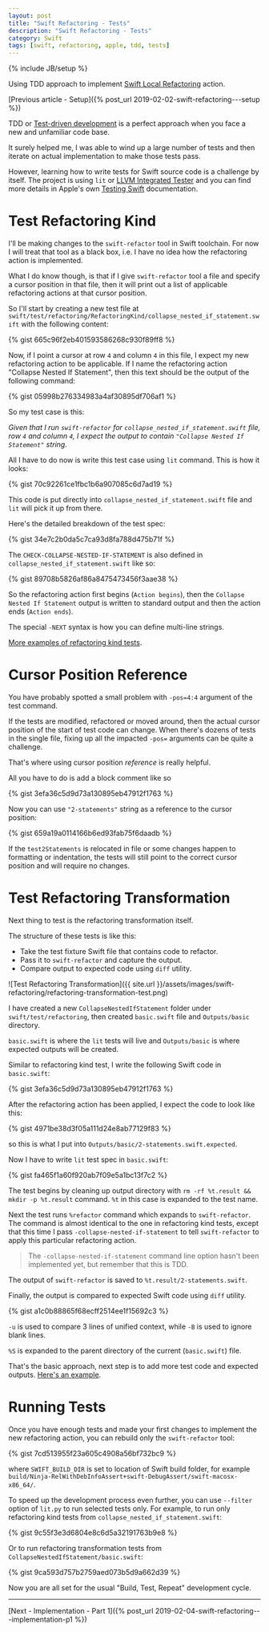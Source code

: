 ```yaml
---
layout: post
title: "Swift Refactoring - Tests"
description: "Swift Refactoring - Tests"
category: Swift
tags: [swift, refactoring, apple, tdd, tests]
---
```

{% include JB/setup %}

Using TDD approach to implement [Swift Local Refactoring](https://swift.org/blog/swift-local-refactoring/) action.

<!--more-->

[Previous article - Setup]({% post_url 2019-02-02-swift-refactoring---setup %})

TDD or [Test-driven development](https://en.wikipedia.org/wiki/Test-driven_development) is a perfect approach when you face a new and unfamiliar code base.

It surely helped me, I was able to wind up a large number of tests and then iterate on actual implementation to make those tests pass.

However, learning how to write tests for Swift source code is a challenge by itself.
The project is using `lit` or [LLVM Integrated Tester](https://llvm.org/docs/CommandGuide/lit.html) and you can find more details in Apple's own [Testing Swift](https://github.com/apple/swift/blob/80ce2c3f25b47afb22119ba4510421d46b45dec3/docs/Testing.md#using-litpy) documentation.

# Test Refactoring Kind

I'll be making changes to the `swift-refactor` tool in Swift toolchain.
For now I will treat that tool as a black box, i.e. I have no idea how the refactoring action is implemented.

What I do know though, is that if I give `swift-refactor` tool a file and specify a cursor position in that file, then it will print out a list of applicable refactoring actions at that cursor position.

So I'll start by creating a new test file at `swift/test/refactoring/RefactoringKind/collapse_nested_if_statement.swift` with the following content:

{% gist 665c96f2eb401593586268c930f89ff8 %}

Now, if I point a cursor at row `4` and column `4` in this file, I expect my new refactoring action to be applicable.
If I name the refactoring action "Collapse Nested If Statement", then this text should be the output of the following command:

{% gist 05998b276334983a4af30895df706af1 %}

So my test case is this:

_Given that I run `swift-refactor` for `collapse_nested_if_statement.swift` file, row `4` and column `4`,
I expect the output to contain `"Collapse Nested If Statement"` string._

All I have to do now is write this test case using `lit` command.
This is how it looks:

{% gist 70c92261ce1fbc1b6a907085c6d7ad19 %}

This code is put directly into `collapse_nested_if_statement.swift` file and `lit` will pick it up from there.

Here's the detailed breakdown of the test spec:

{% gist 34e7c2b0da5c7ca93d8fa788d475b71f %}

The `CHECK-COLLAPSE-NESTED-IF-STATEMENT` is also defined in `collapse_nested_if_statement.swift` like so:

{% gist 89708b5826af86a8475473456f3aae38 %}

So the refactoring action first begins (`Action begins`), then the `Collapse Nested If Statement` output is written to standard output and then the action ends (`Action ends`).

The special `-NEXT` syntax is how you can define multi-line strings.

[More examples of refactoring kind tests](https://github.com/mgrebenets/swift/blob/feature/collapse-nested-if-statements/test/refactoring/RefactoringKind/collapse_nested_if_statement.swift).

# Cursor Position Reference

You have probably spotted a small problem with `-pos=4:4` argument of the test command.

If the tests are modified, refactored or moved around, then the actual cursor position of the start of test code can change.
When there's dozens of tests in the single file, fixing up all the impacted `-pos=` arguments can be quite a challenge.

That's where using cursor position _reference_ is really helpful.

All you have to do is add a block comment like so

{% gist 3efa36c5d9d73a130895eb47912f1763 %}

Now you can use `"2-statements"` string as a reference to the cursor position:

{% gist 659a19a0114166b6ed93fab75f6daadb %}

If the `test2Statements` is relocated in file or some changes happen to formatting or indentation, the tests will still point to the correct cursor position and will require no changes.

# Test Refactoring Transformation

Next thing to test is the refactoring transformation itself.

The structure of these tests is like this:

- Take the test fixture Swift file that contains code to refactor.
- Pass it to `swift-refactor` and capture the output.
- Compare output to expected code using `diff` utility.

![Test Refactoring Transformation]({{ site.url }}/assets/images/swift-refactoring/refactoring-transformation-test.png)

I have created a new `CollapseNestedIfStatement` folder under `swift/test/refactoring`, then created `basic.swift` file and `Outputs/basic` directory.

`basic.swift` is where the `lit` tests will live and `Outputs/basic` is where expected outputs will be created.

Similar to refactoring kind test, I write the following Swift code in `basic.swift`:

{% gist 3efa36c5d9d73a130895eb47912f1763 %}

After the refactoring action has been applied, I expect the code to look like this:

{% gist 4971be38d3f05a111d24e8ab77129f83 %}

so this is what I put into `Outputs/basic/2-statements.swift.expected`.

Now I have to write `lit` test spec in `basic.swift`:

{% gist fa465f1a60f920ab7f09e5a1bc13f7c2 %}

The test begins by cleaning up output directory with `rm -rf %t.result && mkdir -p %t.result` command. `%t` in this case is expanded to the test name.

Next the test runs `%refactor` command which expands to `swift-refactor`. The command is almost identical to the one in refactoring kind tests, except that this time I pass `-collapse-nested-if-statement` to tell `swift-refactor` to apply this particular refactoring action.

> The `-collapse-nested-if-statement` command line option hasn't been implemented yet, but remember that this is TDD.

The output of `swift-refactor` is saved to `%t.result/2-statements.swift`.

Finally, the output is compared to expected Swift code using `diff` utility.

{% gist a1c0b88865f68ecff2514ee1f15692c3 %}

`-u` is used to compare 3 lines of unified context, while `-B` is used to ignore blank lines.

`%S` is expanded to the parent directory of the current (`basic.swift`) file.

That's the basic approach, next step is to add more test code and expected outputs. [Here's an example](https://github.com/mgrebenets/swift/tree/feature/collapse-nested-if-statements/test/refactoring/CollapseNestedIfStatement).

# Running Tests

Once you have enough tests and made your first changes to implement the new refactoring action, you can rebuild only the `swift-refactor` tool:

{% gist 7cd513955f23a605c4908a56bf732bc9 %}

where `SWIFT_BUILD_DIR` is set to location of Swift build folder, for example `build/Ninja-RelWithDebInfoAssert+swift-DebugAssert/swift-macosx-x86_64/`.

To speed up the development process even further, you can use `--filter` option of `lit.py` to run selected tests only.
For example, to run only refactoring kind tests from `collapse_nested_if_statement.swift`:

{% gist 9c55f3e3d6804e8c6d5a32191763b9e8 %}

Or to run refactoring transformation tests from `CollapseNestedIfStatement/basic.swift`:

{% gist 9ca593d757b2759aed073b5d9a662d39 %}

Now you are all set for the usual "Build, Test, Repeat" development cycle.

---

[Next - Implementation - Part 1]({% post_url 2019-02-04-swift-refactoring---implementation-p1 %})
